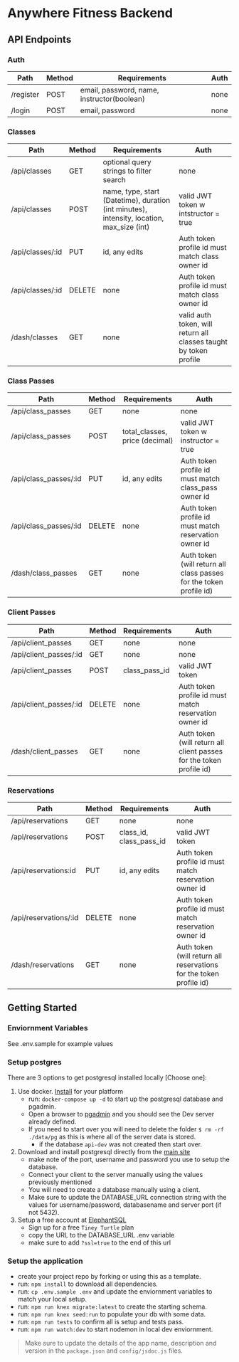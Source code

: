 # Anywhere Fitness Backend

## API Endpoints

### Auth
Path|Method|Requirements|Auth
---|-----|-------------|---
/register|POST|email, password, name, instructor(boolean)|none
/login|POST|email, password|none


### Classes
Path|Method|Requirements|Auth
---|-----|-------------|-----
/api/classes| GET | optional query strings to filter search | none
/api/classes|POST| name, type, start (Datetime), duration (int minutes), intensity, location, max_size (int)|valid JWT token w intstructor = true 
/api/classes/:id| PUT | id, any edits | Auth token profile id must match class owner id
/api/classes/:id| DELETE | none | Auth token profile id must match class owner id
/dash/classes|GET|none|valid auth token, will return all classes taught by token profile

### Class Passes
Path|Method|Requirements|Auth
---|-----|-------------|-----
/api/class_passes| GET | none | none
/api/class_passes|POST| total_classes, price (decimal) | valid JWT token w instructor = true
/api/class_passes/:id| PUT | id, any edits | Auth token profile id must match class_pass owner id
/api/class_passes/:id| DELETE | none | Auth token profile id must match reservation owner id
/dash/class_passes|GET|none|Auth token (will return all class passes for the token profile id)

### Client Passes
Path|Method|Requirements|Auth
---|-----|-------------|-----
/api/client_passes| GET | none | none
/api/client_passes/:id| GET | none | none
/api/client_passes|POST| class_pass_id | valid JWT token 
/api/client_passes/:id| DELETE | none | Auth token profile id must match reservation owner id
/dash/client_passes|GET|none|Auth token (will return all client passes for the token profile id)

### Reservations
Path|Method|Requirements|Auth
---|-----|-------------|-----
/api/reservations| GET | none | none
/api/reservations|POST| class_id, class_pass_id |valid JWT token 
/api/reservations:id| PUT | id, any edits | Auth token profile id must match reservation owner id
/api/reservations/:id| DELETE | none | Auth token profile id must match reservation owner id
/dash/reservations|GET|none|Auth token (will return all reservations for the token profile id)

## Getting Started

### Enviornment Variables

See .env.sample for example values

### Setup postgres

There are 3 options to get postgresql installed locally [Choose one]:

1. Use docker. [Install](https://docs.docker.com/get-docker/) for your platform
   - run: `docker-compose up -d` to start up the postgresql database and pgadmin.
   - Open a browser to [pgadmin](http://localhost:5050/) and you should see the Dev server already defined.
   - If you need to start over you will need to delete the folder `$ rm -rf ./data/pg` as this is where all of the server data is stored.
     - if the database `api-dev` was not created then start over.
2. Download and install postgresql directly from the [main site](https://www.postgresql.org/download/)
   - make note of the port, username and password you use to setup the database.
   - Connect your client to the server manually using the values previously mentioned
   - You will need to create a database manually using a client.
   - Make sure to update the DATABASE_URL connection string with the values for username/password, databasename and server port (if not 5432).
3. Setup a free account at [ElephantSQL](https://www.elephantsql.com/plans.html)
   - Sign up for a free `Tiney Turtle` plan
   - copy the URL to the DATABASE_URL .env variable
   - make sure to add `?ssl=true` to the end of this url

### Setup the application

- create your project repo by forking or using this as a template.
- run: `npm install` to download all dependencies.
- run: `cp .env.sample .env` and update the enviornment variables to match your local setup.
- run: `npm run knex migrate:latest` to create the starting schema.
- run: `npm run knex seed:run` to populate your db with some data.
- run: `npm run tests` to confirm all is setup and tests pass.
- run: `npm run watch:dev` to start nodemon in local dev enviornment.

> Make sure to update the details of the app name, description and version in
> the `package.json` and `config/jsdoc.js` files.
